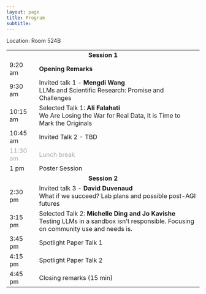 ```yaml
---
layout: page
title: Program
subtitle:
---
```


<!-- <div align="center">
<a href="https://openreview.net/group?id=NeurIPS.cc/2024/Workshop/SoLaR#tab-accept-spotlight">List of accepted papers</a>
</div> -->

Location: Room 524B

<table style='margin-bottom:10pt;margin-left:auto;margin-right:auto;'>
  <tr>
    <td colspan="2" style="text-align: center;"><b>Session 1</b></td>
  </tr>
  <tr>
    <td>9:20 am</td>
    <td><b>Opening Remarks</b></td>
  </tr>
  <tr>
    <td>9:30 am</td>
    <td>Invited talk 1 - <b>Mengdi Wang</b><br />LLMs and Scientific Research: Promise and Challenges</td>
  </tr>
  <tr>
    <td>10:15 am</td>
    <!-- <td>Selected Talk 1</td> -->
    <td>Selected Talk 1: <b>Ali Falahati</b><br />We Are Losing the War for Real Data, It is Time to Mark the Originals</td>
  </tr>
  <tr>
    <td>10:45 am</td>
    <td>Invited Talk 2 - TBD</td>
  </tr>
  <tr style='color:darkgray;'>
    <td>11:30 am</td>
    <td> Lunch break </td>
  </tr>
  <tr>
    <td>1 pm</td>
    <td>Poster Session</td>
  </tr>
  
  <tr>
    <td colspan="2" style="text-align: center;"><b>Session 2</b></td>
  </tr>
  <tr>
    <td>2:30 pm</td>
    <td>Invited talk 3 - <b>David Duvenaud</b><br />What if we succeed? Lab plans and possible post-AGI futures</td>
  </tr>
  <tr>
    <td>3:15 pm</td>
    <td>Selected Talk 2: <b>Michelle Ding and Jo Kavishe</b><br />Testing LLMs in a sandbox isn’t responsible. Focusing on community use and needs is.</td>
  </tr>
    <tr>
    <td>3:45 pm</td>
    <td>Spotlight Paper Talk 1</td>
  </tr>
    <!-- <tr style='color:darkgray;'>
    <td>3:00 pm</td>
    <td>Break (15 min)</td>
  </tr> -->
  <tr>
    <td>4:15 pm</td>
    <td>Spotlight Paper Talk 2</td>
  </tr>
  <!-- <tr>
    <td>4:45 pm</td>
    <td>Panel: <b>Panelists</b>: (TBD) <b>Moderator</b>: (TBD)</td>
  </tr>
  <tr>
    <td>5:00 pm</td>
    <td>Breakout rooms discussion</td>
  </tr> -->
  <tr>
    <td>4:45 pm</td>
    <td>Closing remarks (15 min)</td>
  </tr>
</table>

<!-- </div> -->

